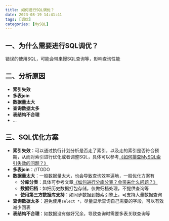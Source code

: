 ```yaml
---
title: 如何进行SQL调优？
date: 2023-08-19 14:41:41
tags: [调优]
categories: [MySQL]
---
```


## 一、为什么需要进行SQL调优？
错误的使用SQL，可能会带来慢SQL查询等，影响查询性能

## 二、分析原因
* **索引失效**
* **多表join**
* **数据量太大**
* **查询数据太多**
* **表结构不合理**
* ...

## 三、SQL优化方案
* **索引失效**：可以通过执行计划分析是否走了索引，以及走的索引是否符合预期，从而对索引进行优化或者调整SQL，具体可以参考[《如何排查MySQL索引失效的问题？》](https://garyleeeee.github.io/2023/08/15/mysql/ru-he-pai-cha-mysql-suo-yin-shi-xiao-de-wen-ti/)
* **多表join**：//TODO
* **数据量太大**：一般数据量太大，也会导致查询效率遍地，一般优化方案有
    * **分库分表**：具体可参考文章[《如何进行分库分表？会带来什么问题？》](https://garyleeeee.github.io/2023/11/27/mysql/ru-he-jin-xing-fen-ku-fen-biao-hui-dai-lai-shi-me-wen-ti/)
    * **数据归档**：如把历史数据打包存储，仅做归档处理，不提供查询等
    * **使用第三方数据库支持**：如同步数据到搜索引擎上，可支持大量数据查询
* **查询数据太多**：避免使用`select *`，尽量显示查询自己需要的字段，可以有效减少回表
* **表结构不合理**：如数据没有做好冗余，导致查询时需要多表关联查询等